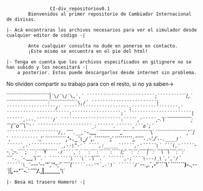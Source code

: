 					CI-div_repositoriov0.1
			Bienvenidos al primer repositorio de Cambiador Internacional de divisas.

	|- Acá encontraras los archivos necesarios para ver el simulador desde cualquier editor de código -|

			Ante cualquier consulta no dude en ponerse en contacto.
			¡Este mismo se encuentra en el pie del html!

	|- Tenga en cuenta que los archivos especificados en gitignore no se han subido y los necesitará -| 
		a posterior. Estos puede descargarlos desde internet sin problema. 	

		
No olviden compartir su trabajo para con el resto, si no ya saben->

´´´´´´´´´´´´´´´´´´´´´´´´´|`´\/´\/´\,',´
´´´´´´´´´´´´´´´´´´´´´´´´´;´´´´´´´´´´`´\/\,.´
´´´´´´´´´´´´´´´´´´´´´´´´:´´´´´´´´´´´´´´´`´\,/´
´´´´´´´´´´´´´´´´´´´´´´´´|´´´´´´´´´´´´´´´´´´/´
´´´´´´´´´´´´´´´´´´´´´´´´;´´´´´´´´´´´´´´´´´:´
´´´´´´´´´´´´´´´´´´´´´´´:´´´´´´´´´´´´´´´´´´;´
´´´´´´´´´´´´´´´´´´´´´´´|´´´´´´,---.´´´´´´/´
´´´´´´´´´´´´´´´´´´´´´´:´´´´´,'´´´´´`,-._´\´
´´´´´´´´´´´´´´´´´´´´´´;´´´´(´´´o´´´´\´´´`'´
´´´´´´´´´´´´´´´´´´´´_:´´´´´´.´´´´´´,'´´o´;´
´´´´´´´´´´´´´´´´´´´/,.`´´´´´´`.__,'`-.__,´
´´´´´´´´´´´´´´´´´´´\_´´_´´´´´´´´´´´´´´´\´
´´´´´´´´´´´´´´´´´´,'´´/´`,´´´´´´´´´´`.,'´
´´´´´´´´´´´´___,'`-._´\_/´`,._´´´´´´´´;´
´´´´´´´´´__;_,'´´´´´´`-.`-'./´`--.____)´
´´´´´´,-'´´´´´´´´´´´_,--\^-'´
´´´´,:_____´´´´´´,-'´´´´´\´
´´´(,'´´´´´`--.´´\;-._´´´´;´
´´´:´´´´Y´´´´´´`-/´´´´`,´´:´
´´´:´´´´:´´´´´´´:´´´´´/_;'´
´´´:´´´´:´´´´´´´|´´´´:´
´´´´\´´´´\´´´´´´:´´´´:´
´´´´´`-._´`-.__,´\´´´´`.´
´´´´´´´´\´´´\´´`.´\´´´´´`.´
´´´´´´,-;´´´´\---)_\´,','/´
´´´´´´\_´`---'--'"´,'^-;'´
´´´´´´(_`´´´´´---'"´,-')´
´´´´´´/´`--.__,.´,-'´´´´\´
´´´´´´´)-.__,--´||___,--'´`-.´
´´´´´/._______,|__________,'\´
		
	|- Besa mi trasero Homero! -|